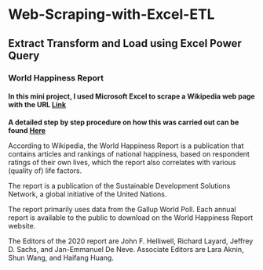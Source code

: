 # Web-Scraping-with-Excel-ETL

## **Extract Transform and Load using Excel Power Query**

### **World Happiness Report**

#### In this mini project, I used Microsoft Excel to scrape a Wikipedia web page with the URL [Link](https://en.wikipedia.org/wiki/World_Happiness_Report)

**A detailed step by step procedure on how this was carried out can be found [Here](https://medium.com/@abiodunonadeji/web-scraping-with-microsoft-excel-82bebf426a15)**



According to Wikipedia, the World Happiness Report is a publication that contains articles and rankings of national happiness, based on respondent ratings of their own lives, which the report also correlates with various (quality of) life factors.

The report is a publication of the Sustainable Development Solutions Network, a global initiative of the United Nations.

The report primarily uses data from the Gallup World Poll. Each annual report is available to the public to download on the World Happiness Report website.

The Editors of the 2020 report are John F. Helliwell, Richard Layard, Jeffrey D. Sachs, and Jan-Emmanuel De Neve. Associate Editors are Lara Aknin, Shun Wang, and Haifang Huang.
